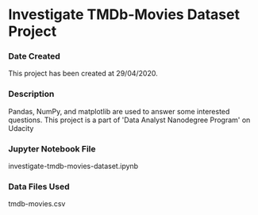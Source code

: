 # Investigate TMDb-Movies Dataset Project

### Date Created
This project has been created at 29/04/2020.

### Description
Pandas, NumPy, and matplotlib are used to answer some interested questions.
This project is a part of 'Data Analyst Nanodegree Program' on Udacity

### Jupyter Notebook File
investigate-tmdb-movies-dataset.ipynb

### Data Files Used
tmdb-movies.csv
